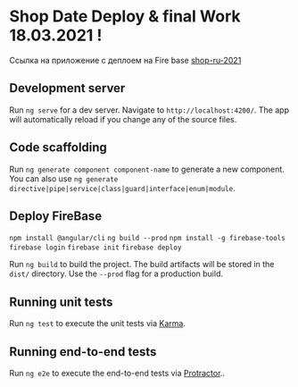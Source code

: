 # Shop Date Deploy & final Work 18.03.2021 !

Ссылка на приложение с деплоем на Fire base [shop-ru-2021](https://shop-ru-2021.web.app/)


## Development server

Run `ng serve` for a dev server. Navigate to `http://localhost:4200/`. The app will automatically reload if you change any of the source files.

## Code scaffolding

Run `ng generate component component-name` to generate a new component. You can also use `ng generate directive|pipe|service|class|guard|interface|enum|module`.

## Deploy FireBase

` npm install @angular/cli ` 
` ng build --prod `
` npm install -g firebase-tools `
` firebase login `
` firebase init `
` firebase deploy `

Run `ng build` to build the project. The build artifacts will be stored in the `dist/` directory. Use the `--prod` flag for a production build.

## Running unit tests

Run `ng test` to execute the unit tests via [Karma](https://karma-runner.github.io).

## Running end-to-end tests

Run `ng e2e` to execute the end-to-end tests via [Protractor](http://www.protractortest.org/).. 

